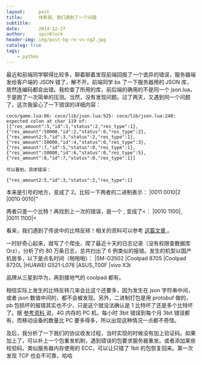 ```yaml
---
layout:     post
title:      休斯顿，我们遇到了一个问题
subtitle:   
date:       2014-12-27
author:     spin6lock
header-img: img/post-bg-re-vs-ng2.jpg
catalog: true
tags:
    - python
---
```

最近和前端同学聊得比较多，聊着聊着发现前端回报了一个诡异的错误，服务器端发给客户端的 JSON 错了，解不开。前端同学 bs 了一下服务器用的 JSON 库，居然连编码都会出错。我检查了所用的库，前后端的确用的不是同一个 json.lua，于是跑了一次简单的压测。当然，没有发现问题。过了两天，又遇到同一个问题了，这次我留心了一下错误的详细内容：

```
coco/game.lua:86: coco/lib/json.lua:525: coco/lib/json.lua:240: expected colon at char 119 of: [{"res_amount":5,"id":1,"status":2,"res_type":1},{"res_amount":50000,"id":2,"status":0,"res_type":2},{"res_amount2:5,"id":3,"status":2,"res_type":1},{"res_amount":50000,"id":4,"status":0,"res_type":3},{"res_amount":7,"id":5,"status":0,"res_type":1},{"res_amount":50000,"id":6,"status":0,"res_type":5},{"res_amount":8,"id":7,"status":0,"res_type":1}]
```

```
可以看到，具体错误：
```

```
{"res_amount2:5,"id":3,"status":2,"res_type":1}
```

本来是引号的地方，变成了 2。比较一下两者的二进制表示：
|0011 0010|2
|0010 0010|"

两者只差一个比特！再找到上一次的错误，是一个 , 变成了<：
|0010 1100|,
|0011 1100|<

看来，我们遇到了传说中的比特反转！相关的资料可以参考 [ 这篇文章 ](http://blog.jobbole.com/74149/)。

一时好奇心起来，就写了个爬虫，爬了最近十天的日志记录（没有权限查数据库 Orz），分析了约 80 万条日志，总共扫出了 6 例类似的报错。发生的机型以国产机居多，以下是点名时间（啪啪啪）：
|SM-G3502
|Coolpad 8705
|Coolpad 8720L
|HUAWEI G521-L076
|ASUS_T00F
|vivo X3t

品牌从三星到华为，再到接地气的 coolpad 都有。

相信实际上发生的比特反转几率会比这个还要多，因为发生在 json 字符串中间，或者 json 数值中间的，都不会被发现。另外，二进制打包是用 protobuf 做的，pb 包损坏的报错其实也不少，只是这个就没法确认是 1 比特坏了还是多个比特坏了。据 [ 参考资料 ](http://dinaburg.org/data/DC19_Dinaburg_Presentation.pdf) 说，4G 内存的 PC 机，每小时 3bit 错误到每个月 3bit 错误都有，而移动设备的数量比 PC 要多得多，所以出现这种情况一点都不奇怪。

及后，我分析了一下我们的协议收发过程，当时实现的时候没有加上验证码。如果加上了，可以补上一个包重发机制，遇到错误的包要求服务器重发。或者添加某些校验码，类似服务器内存使用的 ECC，可以让只错了 1bit 的包恢复回来。第一次发现 TCP 也会不可靠，哈哈

```

```
